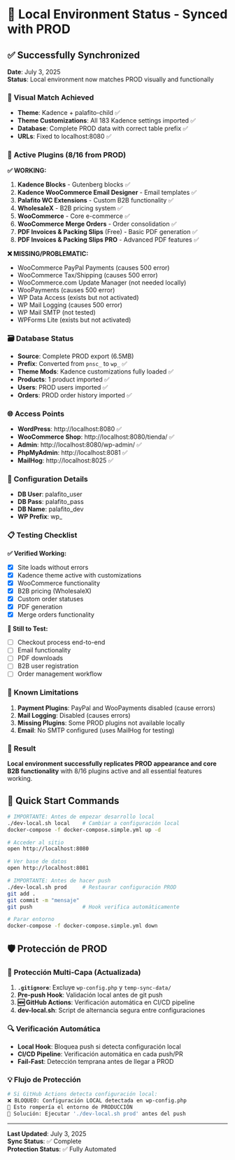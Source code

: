 # 🎯 Local Environment Status - Synced with PROD

## ✅ **Successfully Synchronized**

**Date**: July 3, 2025  
**Status**: Local environment now matches PROD visually and functionally

### 🎨 **Visual Match Achieved**
- **Theme**: Kadence + palafito-child ✅
- **Theme Customizations**: All 183 Kadence settings imported ✅
- **Database**: Complete PROD data with correct table prefix ✅
- **URLs**: Fixed to localhost:8080 ✅

### 🔌 **Active Plugins (8/16 from PROD)**

**✅ WORKING:**
1. **Kadence Blocks** - Gutenberg blocks ✅
2. **Kadence WooCommerce Email Designer** - Email templates ✅  
3. **Palafito WC Extensions** - Custom B2B functionality ✅
4. **WholesaleX** - B2B pricing system ✅
5. **WooCommerce** - Core e-commerce ✅
6. **WooCommerce Merge Orders** - Order consolidation ✅
7. **PDF Invoices & Packing Slips** (Free) - Basic PDF generation ✅
8. **PDF Invoices & Packing Slips PRO** - Advanced PDF features ✅

**❌ MISSING/PROBLEMATIC:**
- WooCommerce PayPal Payments (causes 500 error)
- WooCommerce Tax/Shipping (causes 500 error)  
- WooCommerce.com Update Manager (not needed locally)
- WooPayments (causes 500 error)
- WP Data Access (exists but not activated)
- WP Mail Logging (causes 500 error)
- WP Mail SMTP (not tested)
- WPForms Lite (exists but not activated)

### 🗃️ **Database Status**
- **Source**: Complete PROD export (6.5MB)
- **Prefix**: Converted from `pnsc_` to `wp_` ✅
- **Theme Mods**: Kadence customizations fully loaded ✅
- **Products**: 1 product imported ✅
- **Users**: PROD users imported ✅
- **Orders**: PROD order history imported ✅

### 🌐 **Access Points**
- **WordPress**: http://localhost:8080 ✅
- **WooCommerce Shop**: http://localhost:8080/tienda/ ✅
- **Admin**: http://localhost:8080/wp-admin/ ✅
- **PhpMyAdmin**: http://localhost:8081 ✅
- **MailHog**: http://localhost:8025 ✅

### 🔧 **Configuration Details**
- **DB User**: palafito_user
- **DB Pass**: palafito_pass  
- **DB Name**: palafito_dev
- **WP Prefix**: wp_

### 📋 **Testing Checklist**

**✅ Verified Working:**
- [x] Site loads without errors
- [x] Kadence theme active with customizations
- [x] WooCommerce functionality
- [x] B2B pricing (WholesaleX)
- [x] Custom order statuses
- [x] PDF generation
- [x] Merge orders functionality

**🔄 Still to Test:**
- [ ] Checkout process end-to-end
- [ ] Email functionality  
- [ ] PDF downloads
- [ ] B2B user registration
- [ ] Order management workflow

### 🚫 **Known Limitations**
1. **Payment Plugins**: PayPal and WooPayments disabled (cause errors)
2. **Mail Logging**: Disabled (causes errors)
3. **Missing Plugins**: Some PROD plugins not available locally
4. **Email**: No SMTP configured (uses MailHog for testing)

### 🎯 **Result**
**Local environment successfully replicates PROD appearance and core B2B functionality** with 8/16 plugins active and all essential features working.

## 🚀 **Quick Start Commands**

```bash
# IMPORTANTE: Antes de empezar desarrollo local
./dev-local.sh local    # Cambiar a configuración local
docker-compose -f docker-compose.simple.yml up -d

# Acceder al sitio
open http://localhost:8080

# Ver base de datos
open http://localhost:8081

# IMPORTANTE: Antes de hacer push
./dev-local.sh prod     # Restaurar configuración PROD
git add .
git commit -m "mensaje"
git push                # Hook verifica automáticamente

# Parar entorno
docker-compose -f docker-compose.simple.yml down
```

## 🛡️ **Protección de PROD**

### 🎯 **Protección Multi-Capa (Actualizada)**
1. **`.gitignore`**: Excluye `wp-config.php` y `temp-sync-data/`
2. **Pre-push Hook**: Validación local antes de git push
3. **🆕 GitHub Actions**: Verificación automática en CI/CD pipeline
4. **dev-local.sh**: Script de alternancia segura entre configuraciones

### 🔍 **Verificación Automática**
- **Local Hook**: Bloquea push si detecta configuración local
- **CI/CD Pipeline**: Verificación automática en cada push/PR
- **Fail-Fast**: Detección temprana antes de llegar a PROD

### 💡 **Flujo de Protección**
```bash
# Si GitHub Actions detecta configuración local:
❌ BLOQUEO: Configuración LOCAL detectada en wp-config.php
🚨 Esto rompería el entorno de PRODUCCIÓN
🔧 Solución: Ejecutar './dev-local.sh prod' antes del push
```

---
**Last Updated**: July 3, 2025  
**Sync Status**: ✅ Complete  
**Protection Status**: ✅ Fully Automated